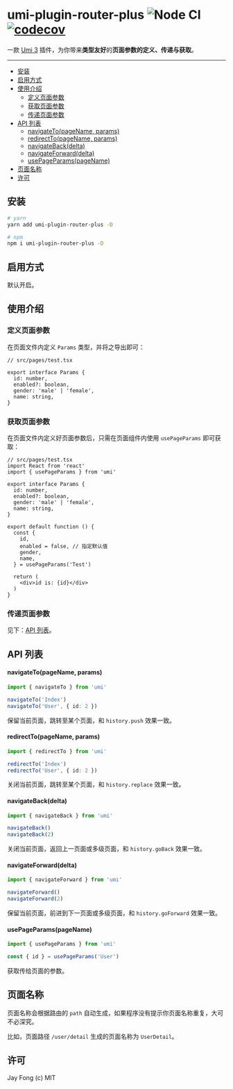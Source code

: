 # umi-plugin-router-plus ![Node CI](https://github.com/fjc0k/umi-plugin-router-plus/workflows/Node%20CI/badge.svg) [![codecov](https://codecov.io/gh/fjc0k/umi-plugin-router-plus/branch/master/graph/badge.svg)](https://codecov.io/gh/fjc0k/umi-plugin-router-plus)

一款 [Umi 3](https://github.com/umijs/umi) 插件，为你带来**类型友好**的**页面参数的定义、传递与获取**。

----

<!-- TOC depthFrom:2 -->

- [安装](#安装)
- [启用方式](#启用方式)
- [使用介绍](#使用介绍)
  - [定义页面参数](#定义页面参数)
  - [获取页面参数](#获取页面参数)
  - [传递页面参数](#传递页面参数)
- [API 列表](#api-列表)
    - [navigateTo(pageName, params)](#navigatetopagename-params)
    - [redirectTo(pageName, params)](#redirecttopagename-params)
    - [navigateBack(delta)](#navigatebackdelta)
    - [navigateForward(delta)](#navigateforwarddelta)
    - [usePageParams(pageName)](#usepageparamspagename)
- [页面名称](#页面名称)
- [许可](#许可)

<!-- /TOC -->

## 安装

```bash
# yarn
yarn add umi-plugin-router-plus -D

# npm
npm i umi-plugin-router-plus -D
```

## 启用方式

默认开启。

## 使用介绍

### 定义页面参数

在页面文件内定义 `Params` 类型，并将之导出即可：

```tsx
// src/pages/test.tsx

export interface Params {
  id: number,
  enabled?: boolean,
  gender: 'male' | 'female',
  name: string,
}
```

### 获取页面参数

在页面文件内定义好页面参数后，只需在页面组件内使用 `usePageParams` 即可获取：

```tsx
// src/pages/test.tsx
import React from 'react'
import { usePageParams } from 'umi'

export interface Params {
  id: number,
  enabled?: boolean,
  gender: 'male' | 'female',
  name: string,
}

export default function () {
  const {
    id,
    enabled = false, // 指定默认值
    gender,
    name,
  } = usePageParams('Test')

  return (
    <div>id is: {id}</div>
  )
}
```

### 传递页面参数

见下：[API 列表](#api-列表)。

## API 列表

#### navigateTo(pageName, params)

```ts
import { navigateTo } from 'umi'

navigateTo('Index')
navigateTo('User', { id: 2 })
```

保留当前页面，跳转至某个页面，和 `history.push` 效果一致。

#### redirectTo(pageName, params)

```ts
import { redirectTo } from 'umi'

redirectTo('Index')
redirectTo('User', { id: 2 })
```

关闭当前页面，跳转至某个页面，和 `history.replace` 效果一致。

#### navigateBack(delta)

```ts
import { navigateBack } from 'umi'

navigateBack()
navigateBack(2)
```

关闭当前页面，返回上一页面或多级页面，和 `history.goBack` 效果一致。

#### navigateForward(delta)

```ts
import { navigateForward } from 'umi'

navigateForward()
navigateForward(2)
```

保留当前页面，前进到下一页面或多级页面，和 `history.goForward` 效果一致。

#### usePageParams(pageName)

```ts
import { usePageParams } from 'umi'

const { id } = usePageParams('User')
```

获取传给页面的参数。


## 页面名称

页面名称会根据路由的 `path` 自动生成，如果程序没有提示你页面名称重复，大可不必深究。

比如，页面路径 `/user/detail` 生成的页面名称为 `UserDetail`。

## 许可

Jay Fong (c) MIT
